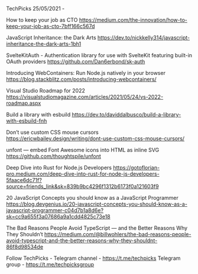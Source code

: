 TechPicks 25/05/2021 -

How to keep your job as CTO
https://medium.com/the-innovation/how-to-keep-your-job-as-cto-7bff166c567d

JavaScript Inheritance: the Dark Arts
https://dev.to/nickkelly314/javascript-inheritance-the-dark-arts-1bh1

SvelteKitAuth - Authentication library for use with SvelteKit featuring built-in OAuth providers
https://github.com/Dan6erbond/sk-auth

Introducing WebContainers: Run Node.js natively in your browser
https://blog.stackblitz.com/posts/introducing-webcontainers/

Visual Studio Roadmap for 2022
https://visualstudiomagazine.com/articles/2021/05/24/vs-2022-roadmap.aspx

Build a library with esbuild
https://dev.to/daviddalbusco/build-a-library-with-esbuild-fnh

Don’t use custom CSS mouse cursors
https://ericwbailey.design/writing/dont-use-custom-css-mouse-cursors/

unfont — embed Font Awesome icons into HTML as inline SVG
https://github.com/thoughtspile/unfont

Deep Dive into Rust for Node.js Developers
https://gotoflorian-pro.medium.com/deep-dive-into-rust-for-node-js-developers-5faace6dc71f?source=friends_link&sk=839b9bc4296f1312b6173f0a121603f9

20 JavaScript Concepts you should know as a JavaScript Programmer
https://blog.devgenius.io/20-javascript-concepts-you-should-know-as-a-javascript-programmer-c04d7b1a8d6e?sk=cc9a655f3a07686a9a1cdd4825c73e18

The Bad Reasons People Avoid TypeScript — and the Better Reasons Why They Shouldn’t
https://medium.com/@billwohlers/the-bad-reasons-people-avoid-typescript-and-the-better-reasons-why-they-shouldnt-86f8d98534de

Follow TechPicks -
Telegram channel - https://t.me/techpicks
Telegram group - https://t.me/techpicksgroup